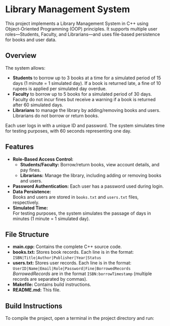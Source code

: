# Library Management System

This project implements a Library Management System in C++ using Object-Oriented Programming (OOP) principles. It supports multiple user roles—Students, Faculty, and Librarians—and uses file-based persistence for books and user data.

## Overview

The system allows:
- **Students** to borrow up to 3 books at a time for a simulated period of 15 days (1 minute = 1 simulated day). If a book is returned late, a fine of 10 rupees is applied per simulated day overdue.
- **Faculty** to borrow up to 5 books for a simulated period of 30 days. Faculty do not incur fines but receive a warning if a book is returned after 60 simulated days.
- **Librarians** to manage the library by adding/removing books and users. Librarians do not borrow or return books.

Each user logs in with a unique ID and password. The system simulates time for testing purposes, with 60 seconds representing one day.


## Features

- **Role-Based Access Control:**
  - **Students/Faculty:** Borrow/return books, view account details, and pay fines.
  - **Librarians:** Manage the library, including adding or removing books and users.
- **Password Authentication:** Each user has a password used during login.
- **Data Persistence:**  
  Books and users are stored in `books.txt` and `users.txt` files, respectively.
- **Simulated Time:**  
  For testing purposes, the system simulates the passage of days in minutes (1 minute = 1 simulated day).

## File Structure


- **main.cpp:** Contains the complete C++ source code.
- **books.txt:** Stores book records. Each line is in the format:  
  `ISBN|Title|Author|Publisher|Year|Status`
- **users.txt:** Stores user records. Each line is in the format:  
  `UserID|Name|Email|Role|Password|Fine|BorrowedRecords`  
  *BorrowedRecords* are in the format `ISBN:borrowTimestamp` (multiple records are separated by commas).
- **Makefile:** Contains build instructions.
- **README.md:** This file.

## Build Instructions

To compile the project, open a terminal in the project directory and run:

